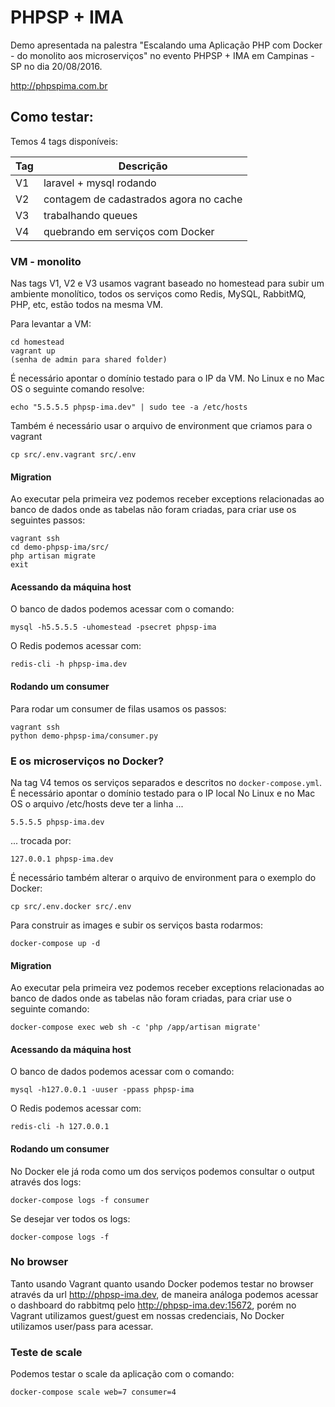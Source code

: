 # PHPSP + IMA

Demo apresentada na palestra "Escalando uma Aplicação PHP com Docker - do monolito aos microserviços" no evento PHPSP + IMA em Campinas - SP no dia 20/08/2016. 

http://phpspima.com.br


## Como testar:

Temos 4 tags disponíveis:


| Tag | Descrição                |
|-----|----------------------------------------|
| V1  | laravel + mysql rodando                |
| V2  | contagem de cadastrados agora no cache |
| V3  | trabalhando queues                     |
| V4  | quebrando em serviços com Docker       |


### VM - monolito

Nas tags V1, V2 e V3 usamos vagrant baseado no homestead para subir um ambiente monolítico, todos os serviços como Redis, MySQL, RabbitMQ, PHP, etc, estão todos na mesma VM.

Para levantar a VM:

```
cd homestead
vagrant up
(senha de admin para shared folder)
```

É necessário apontar o domínio testado para o IP da VM. No Linux e no Mac OS o seguinte comando resolve:

```
echo "5.5.5.5 phpsp-ima.dev" | sudo tee -a /etc/hosts
```

Também é necessário usar o arquivo de environment que criamos para o vagrant

```
cp src/.env.vagrant src/.env
```

#### Migration

Ao executar pela primeira vez podemos receber exceptions relacionadas ao banco de dados onde as tabelas não foram criadas, para criar use os seguintes passos:

```
vagrant ssh 
cd demo-phpsp-ima/src/ 
php artisan migrate
exit
```

#### Acessando da máquina host

O banco de dados podemos acessar com o comando:

```
mysql -h5.5.5.5 -uhomestead -psecret phpsp-ima
```

O Redis podemos acessar com:

```
redis-cli -h phpsp-ima.dev
```

#### Rodando um consumer 

Para rodar um consumer de filas usamos os passos:

```
vagrant ssh
python demo-phpsp-ima/consumer.py
```


### E os microserviços no Docker?

Na tag V4 temos os serviços separados e descritos no `docker-compose.yml`.
É necessário apontar o domínio testado para o IP local No Linux e no Mac OS o arquivo /etc/hosts deve ter a linha ...

```
5.5.5.5 phpsp-ima.dev
```

... trocada por:

```
127.0.0.1 phpsp-ima.dev
```

É necessário também alterar o arquivo de environment para o exemplo do Docker:

```
cp src/.env.docker src/.env
```

Para construir as images e subir os serviços basta rodarmos:

```
docker-compose up -d
```

#### Migration

Ao executar pela primeira vez podemos receber exceptions relacionadas ao banco de dados onde as tabelas não foram criadas, para criar use o seguinte comando:

```
docker-compose exec web sh -c 'php /app/artisan migrate'
```

#### Acessando da máquina host

O banco de dados podemos acessar com o comando:

```
mysql -h127.0.0.1 -uuser -ppass phpsp-ima
```

O Redis podemos acessar com:

```
redis-cli -h 127.0.0.1
```

#### Rodando um consumer 

No Docker ele já roda como um dos serviços podemos consultar o output através dos logs:

```
docker-compose logs -f consumer
```

Se desejar ver todos os logs:

```
docker-compose logs -f 
```

### No browser

Tanto usando Vagrant quanto usando Docker podemos testar no browser através da url 
http://phpsp-ima.dev, de maneira análoga podemos acessar o dashboard do rabbitmq pelo http://phpsp-ima.dev:15672, porém no Vagrant utilizamos guest/guest em nossas credenciais, No Docker utilizamos user/pass para acessar.

### Teste de scale

Podemos testar o scale da aplicação com o comando:

```
docker-compose scale web=7 consumer=4
```

